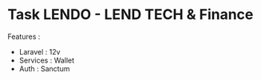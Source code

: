 # Task LENDO - LEND TECH & Finance

Features :
- Laravel : 12v
- Services : Wallet
- Auth : Sanctum
